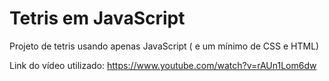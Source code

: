 # Tetris em JavaScript

Projeto de tetris usando apenas JavaScript ( e um mínimo de CSS e HTML)

Link do vídeo utilizado: https://www.youtube.com/watch?v=rAUn1Lom6dw
